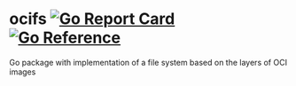# ocifs [![Go Report Card](https://goreportcard.com/badge/github.com/stealthrocket/ocifs)](https://goreportcard.com/report/github.com/stealthrocket/ocifs) [![Go Reference](https://pkg.go.dev/badge/github.com/stealthrocket/ocifs.svg)](https://pkg.go.dev/github.com/stealthrocket/ocifs)
Go package with implementation of a file system based on the layers of OCI images
